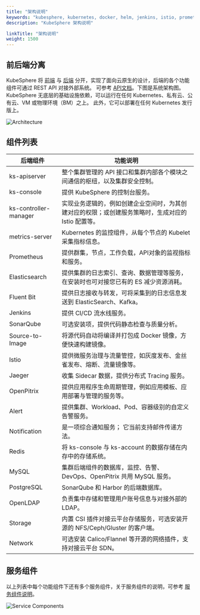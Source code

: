 ```yaml
---
title: "架构说明"
keywords: "kubesphere, kubernetes, docker, helm, jenkins, istio, prometheus, devops, service mesh，架构说明，架构"
description: "KubeSphere 架构说明"

linkTitle: "架构说明"
weight: 1500
---
```


## 前后端分离

KubeSphere 将 [前端](https://github.com/kubesphere/console) 与 [后端](https://github.com/kubesphere/kubesphere) 分开，实现了面向云原生的设计，后端的各个功能组件可通过 REST API 对接外部系统。 可参考 [API文档](../../api-reference/api-docs)。下图是系统架构图。 KubeSphere 无底层的基础设施依赖，可以运行在任何 Kubernetes、私有云、公有云、VM 或物理环境（BM）之上。 此外，它可以部署在任何 Kubernetes 发行版上。

![Architecture](https://pek3b.qingstor.com/kubesphere-docs/png/20190810073322.png)

## 组件列表

| 后端组件 | 功能说明 |
|---|---|
| ks-apiserver | 整个集群管理的 API 接口和集群内部各个模块之间通信的枢纽，以及集群安全控制。|
| ks-console | 提供 KubeSphere 的控制台服务。|
| ks-controller-manager | 实现业务逻辑的，例如创建企业空间时，为其创建对应的权限；或创建服务策略时，生成对应的 Istio 配置等。|
| metrics-server | Kubernetes 的监控组件，从每个节点的 Kubelet 采集指标信息。|
| Prometheus | 提供群集，节点，工作负载，API对象的监视指标和服务。|
| Elasticsearch | 提供集群的日志索引、查询、数据管理等服务，在安装时也可对接您已有的 ES 减少资源消耗。|
| Fluent Bit | 提供日志接收与转发，可将采集到的⽇志信息发送到 ElasticSearch、Kafka。 |
| Jenkins | 提供 CI/CD 流水线服务。|
| SonarQube | 可选安装项，提供代码静态检查与质量分析。|
| Source-to-Image | 将源代码自动将编译并打包成 Docker 镜像，方便快速构建镜像。|
| Istio | 提供微服务治理与流量管控，如灰度发布、金丝雀发布、熔断、流量镜像等。|
| Jaeger | 收集 Sidecar 数据，提供分布式 Tracing 服务。|
| OpenPitrix | 提供应用程序生命周期管理，例如应用模板、应用部署与管理的服务等。|
| Alert | 提供集群、Workload、Pod、容器级别的自定义告警服务。|
| Notification | 是一项综合通知服务； 它当前支持邮件传递方法。|
| Redis | 将 ks-console 与 ks-account 的数据存储在内存中的存储系统。|
| MySQL | 集群后端组件的数据库，监控、告警、DevOps、OpenPitrix 共用 MySQL 服务。|
| PostgreSQL | SonarQube 和 Harbor 的后端数据库。|
| OpenLDAP | 负责集中存储和管理用户账号信息与对接外部的 LDAP。|
| Storage | 内置 CSI 插件对接云平台存储服务，可选安装开源的 NFS/Ceph/Gluster 的客户端。|
| Network | 可选安装 Calico/Flannel 等开源的网络插件，支持对接云平台 SDN。|

## 服务组件

以上列表中每个功能组件下还有多个服务组件，关于服务组件的说明，可参考 [服务组件说明](../../pluggable-components/)。

![Service Components](https://pek3b.qingstor.com/kubesphere-docs/png/20191017163549.png)
